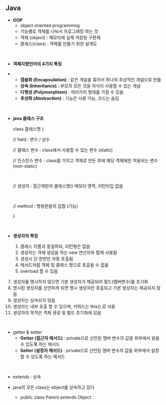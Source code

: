 ## Java

- **OOP**
  - object oriented programming
  - 기능별로 객체를 나눠서 프로그래밍 하는 것
  - 객체 (object) : 메모리에 실제 저장된 구현체
  - 클래스(class) : 객체를 만들기 위한 설계도

<br>

- **객체지향언어의 4가지 특징**

- - **캡슐화 (Encapsulation)** : 같은 개념을 묶어서 하나의 추상적인 개념으로 만듦 
  - **상속 (Inheritance)** : 부모의 모든 것을 자식이 사용할 수 있는 개념
  - **다형성 (Polymorphism)** : 여러가지 형태를 가질 수 있음
  - **추상화 (Abstraction)** : 기능은 사용 가능, 코드는 숨김

<br>

- **java 클래스 구조**

  class 클래스명 {

  // field : 변수 / 상수

  // 클래스 변수 : class에서 사용할 수 있는 변수 (static)

  // 인스턴스 변수 : class를 가지고 객체로 만든 후에 해당 객체에만 적용되는 변수(non-static)

  <br>

  // 생성자 : 접근제한자 클래스명() 메모리 영역, 리턴타입 없음

  <br>

  // method : 명령문들의 집합 (기능)

  }

<br>

- **생성자의 특징**

	1. 클래스 이름과 동일하되, 리턴형은 없음
 	2. 생성자는 객체 생성을 하는 new 연산자와 함께 사용됨
 	3. 생성시 단 한번만 자동 호출됨
 	4. 메서드처럼 객체 및 클래스 명으로 호출될 수 없음
 	5. overload 할 수 있음

7. 생성자를 명시하지 않으면 기본 생성자가 제공되어 필드(멤버변수)를 초기화
8. 명시된 생성자를 선언하게 되면 명시 생성자만 호출되고 기본 생성자는 제공되지 않음
9. 생성자는 상속되지 않음
10. 생성자는 내부 호출 할 수 있으며, 키워드는 this() 로 사용
11. 생성자의 목적은 객체 생성 및 필드 초기화에 있음

<br>

- getter & setter
  - **Getter (접근자 메서드)** : private으로 선언된 멤버 변수의 값을 외부에서 읽을 수 있도록 하는 메서드
  - **Setter (설정자 메서드)** : private으로 선언된 멤버 변수의 값을 외부에서 설정할 수 있도록 하는 메서드

<br>

- extends : 상속

- java의 모든 class는 object를 상속하고 있다
  - public class Parent extends Object

























